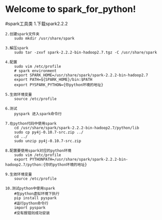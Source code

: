 Welcome to spark_for_python!
===================
#spark工具类
    1.下载spark2.2.2

    2.创建spark文件夹
        sudo mkdir /usr/share/spark

    3.解压spark
        sudo tar -zxvf spark-2.2.2-bin-hadoop2.7.tgz -C /usr/share/spark

    4.配置
        sudo vim /etc/profile
        # spark environment
        export SPARK_HOME=/usr/share/spark/spark-2.2.2-bin-hadoop2.7
        export PATH=${SPARK_HOME}/bin:$PATH
        export PYSPARK_PYTHON={你python环境的地址}

    5.生效环境变量
        source /etc/profile

    6.测试
        pyspark 进入spark命令行

    7.在python代码中使用spark
        cd /usr/share/spark/spark-2.2.2-bin-hadoop2.7/python/lib
        sudo cp py4j-0.10.7-src.zip ../
        cd ../
        sudo unzip py4j-0.10.7-src.zip

    8.配置要使用spark对应的python环境
        sudo vim /etc/profile
        export PYTHONPATH=/usr/share/spark/spark-2.2.2-bin-hadoop2.7/python:{你的python环境的地址}

    9.生效环境变量
        source /etc/profile

    10.测试python中使用spark
        #在python虚拟环境下执行
        pip install pyspark
        #运行python命令行
        import pyspark
        #没有报错则成功安装